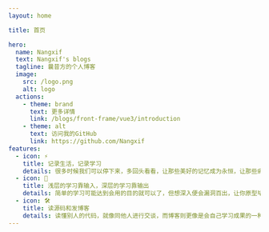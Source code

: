 ```yaml
---
layout: home

title: 首页

hero:
  name: Nangxif
  text: Nangxif's blogs
  tagline: 曩昔方的个人博客
  image:
    src: /logo.png
    alt: logo
  actions:
    - theme: brand
      text: 更多详情
      link: /blogs/front-frame/vue3/introduction
    - theme: alt
      text: 访问我的GitHub
      link: https://github.com/Nangxif
features:
  - icon: ⚡️ 
    title: 记录生活，记录学习
    details: 很多时候我们可以停下来，多回头看看，让那些美好的记忆成为永恒，让那些痛苦成为我们的财富
  - icon: 🖖
    title: 浅层的学习靠输入，深层的学习靠输出
    details: 简单的学习可能达到会用的目的就可以了，但想深入便会漏洞百出，让你原型毕露，所以对原理和细节的捕捉要融会贯通，更要进行系统性的学习
  - icon: 🛠️
    title: 读源码和发博客
    details: 读懂别人的代码，就像同他人进行交谈，而博客则更像是会自己学习成果的一种展示，最重要的是取悦自己，而非在意那些
---
```

